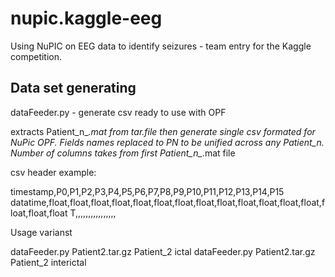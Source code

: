 nupic.kaggle-eeg
================

Using NuPIC on EEG data to identify seizures - team entry for the Kaggle competition.

Data set generating
-------------------



dataFeeder.py - generate csv ready to use with OPF

extracts Patient_n_*.mat from tar.file then generate single csv formated for NuPic OPF. 
Fields names replaced to PN to be unified across any Patient_n. Number of columns takes from first Patient_n_*.mat file 

csv header example:

timestamp,P0,P1,P2,P3,P4,P5,P6,P7,P8,P9,P10,P11,P12,P13,P14,P15
datatime,float,float,float,float,float,float,float,float,float,float,float,float,float,float,float,float
T,,,,,,,,,,,,,,,,


Usage varianst

dataFeeder.py Patient2.tar.gz Patient_2 ictal
dataFeeder.py Patient2.tar.gz Patient_2 interictal







